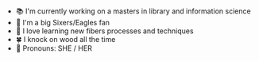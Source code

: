 - 📚 I'm currently working on a masters in library and information science
- 🌃 I'm a big Sixers/Eagles fan
- 🧶 I love learning new fibers processes and techniques 
- 🍀 I knock on wood all the time
- 🧸 Pronouns: SHE / HER

<!--
## Hi there 👋
**nrbh666/nrbh666** is a ✨ _special_ ✨ repository because its `README.md` (this file) appears on your GitHub profile.

Here are some ideas to get you started:

- 🔭 I’m currently working on ...
- 🌱 I’m currently learning ...
- 👯 I’m looking to collaborate on ...
- 🤔 I’m looking for help with ...
- 💬 Ask me about ...
- 📫 How to reach me: ...
- 😄 Pronouns: ...
- ⚡ Fun fact: ...
-->
